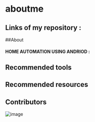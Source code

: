 # aboutme



## Links of my repository :
##About 
#### HOME AUTOMATION USING ANDRIOD :
## Recommended tools
## Recommended resources
## Contributors
![image](                                                  "")
